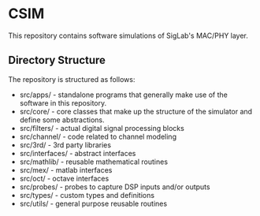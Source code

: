 # CSIM
This repository contains software simulations of SigLab's MAC/PHY layer.

## Directory Structure
The repository is structured as follows:
* src/apps/ - standalone programs that generally make use of the software in this
repository.
* src/core/ - core classes that make up the structure of the simulator and
define some abstractions.
* src/filters/ - actual digital signal processing blocks
* src/channel/ - code related to channel modeling
* src/3rd/ - 3rd party libraries
* src/interfaces/ - abstract interfaces
* src/mathlib/ - reusable mathematical routines
* src/mex/ - matlab interfaces
* src/oct/ - octave interfaces
* src/probes/ - probes to capture DSP inputs and/or outputs
* src/types/ - custom types and definitions
* src/utils/ - general purpose reusable routines
